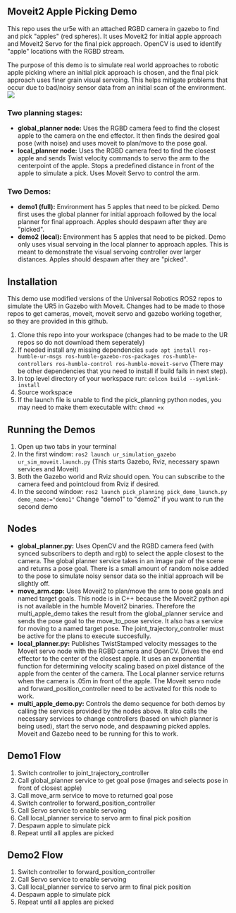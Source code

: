 ## Moveit2 Apple Picking Demo
This repo uses the ur5e with an attached RGBD camera in gazebo to find and pick "apples" (red spheres). It uses Moveit2 for initial apple approach and Moveit2 Servo for the final pick approach. OpenCV is used to identify "apple" locations with the RGBD stream. 

The purpose of this demo is to simulate real world approaches to robotic apple picking where an initial pick approach is chosen, and the final pick approach uses finer grain visual servoing. This helps mitigate problems that occur due to bad/noisy sensor data from an initial scan of the environment.  
![](https://github.com/Keeganfn/apple-vservoing/blob/main/docs/github_demo_gif.gif)

### Two planning stages: 
- **global_planner node:** Uses the RGBD camera feed to find the closest apple to the camera on the end effector. It then finds the desired goal pose (with noise) and uses moveit to plan/move to the pose goal. 
- **local_planner node:** Uses the RGBD camera feed to find the closest apple and sends Twist velocity commands to servo the arm to the centerpoint of the apple. Stops a predefined distance in front of the apple to simulate a pick. Uses Moveit Servo to control the arm.


### Two Demos:
- **demo1 (full):** Environment has 5 apples that need to be picked. Demo first uses the global planner for initial approach followed by the local planner for final approach. Apples should despawn after they are "picked".
- **demo2 (local):** Environment has 5 apples that need to be picked. Demo only uses visual servoing in the local planner to approach apples. This is meant to demonstrate the visual servoing controller over larger distances. Apples should despawn after they are "picked".

## Installation
This demo use modified versions of the Universal Robotics ROS2 repos to simulate the UR5 in Gazebo with Moveit. Changes had to be made to those repos to get cameras, moveit, moveit servo and gazebo working together, so they are provided in this github.

1. Clone this repo into your workspace (changes had to be made to the UR repos so do not download them seperately)
2. If needed install any missing dependencies ```sudo apt install ros-humble-ur-msgs ros-humble-gazebo-ros-packages ros-humble-controllers ros-humble-control ros-humble-moveit-servo``` (There may be other dependencies that you need to install if build fails in next step).
3. In top level directory of your workspace run: ```colcon build --symlink-install```
4. Source workspace
5. If the launch file is unable to find the pick_planning python nodes, you may need to make them executable with: ```chmod +x```

## Running the Demos
1. Open up two tabs in your terminal
2. In the first window: ```ros2 launch ur_simulation_gazebo ur_sim_moveit.launch.py``` (This starts Gazebo, Rviz, necessary spawn services and Moveit)
3. Both the Gazebo world and Rviz should open. You can subscribe to the camera feed and pointcloud from Rviz if desired.
4. In the second window: ```ros2 launch pick_planning pick_demo_launch.py demo_name:="demo1"``` Change "demo1" to "demo2" if you want to run the second demo

## Nodes
- **global_planner.py:** Uses OpenCV and the RGBD camera feed (with synced subscribers to depth and rgb) to select the apple closest to the camera. The global planner service takes in an image pair of the scene and returns a pose goal. There is a small amount of random noise added to the pose to simulate noisy sensor data so the initial approach will be slightly off.
- **move_arm.cpp:** Uses Moveit2 to plan/move the arm to pose goals and named target goals. This node is in C++ because the Moveit2 python api is not available in the humble Moveit2 binaries. Therefore the multi_apple_demo takes the result from the global_planner service and sends the pose goal to the move_to_pose service. It also has a service for moving to a named target pose. The joint_trajectory_controller must be active for the plans to execute succesfully.
- **local_planner.py:** Publishes TwistStamped velocity messages to the Moveit servo node with the RGBD camera and OpenCV. Drives the end effector to the center of the closest apple. It uses an exponential function for determining velocity scaling based on pixel distance of the apple from the center of the camera. The Local planner service returns when the camera is .05m in front of the apple. The Moveit servo node and forward_position_controller need to be activated for this node to work.
- **multi_apple_demo.py:** Controls the demo sequence for both demos by calling the services provided by the nodes above. It also calls the necessary services to change controllers (based on which planner is being used), start the servo node, and despawning picked apples. Moveit and Gazebo need to be running for this to work.

## Demo1 Flow
1. Switch controller to joint_trajectory_controller
2. Call global_planner service to get goal pose (images and selects pose in front of closest apple)
3. Call move_arm service to move to returned goal pose
4. Switch controller to forward_position_controller
5. Call Servo service to enable servoing
6. Call local_planner service to servo arm to final pick position
7. Despawn apple to simulate pick
8. Repeat until all apples are picked

## Demo2 Flow
1. Switch controller to forward_position_controller
2. Call Servo service to enable servoing
3. Call local_planner service to servo arm to final pick position
4. Despawn apple to simulate pick
5. Repeat until all apples are picked
